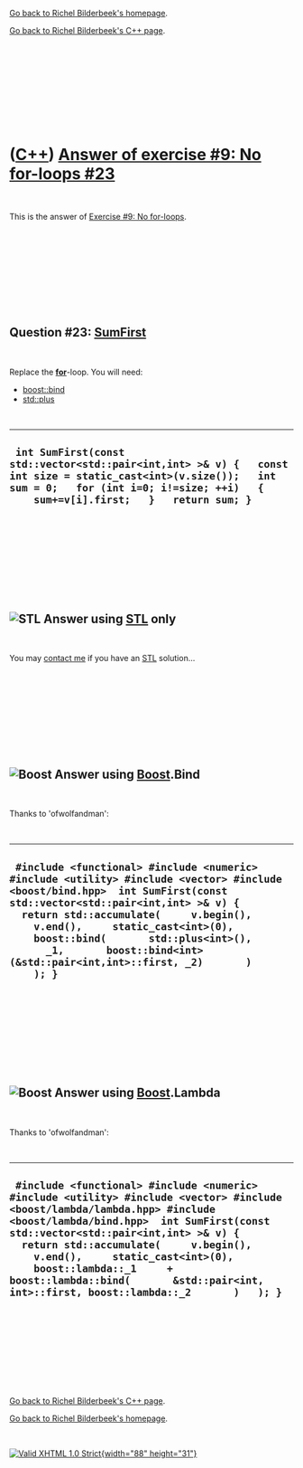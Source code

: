 [Go back to Richel Bilderbeek's homepage](index.htm).

[Go back to Richel Bilderbeek's C++ page](Cpp.htm).

 

 

 

 

 

([C++](Cpp.htm)) [Answer of exercise \#9: No for-loops \#23](CppExerciseNoForLoopsAnswer23.htm)
===============================================================================================

 

This is the answer of [Exercise \#9: No
for-loops](CppExerciseNoForLoops.htm).

 

 

 

 

 

Question \#23: [SumFirst](CppSumFirst.htm)
------------------------------------------

 

Replace the **[for](CppFor.htm)**-loop. You will need:

-   [boost::bind](CppBind.htm)
-   [std::plus](CppPlus.htm)

 

  -------------------------------------------------------------------------------------------------------------------------------------------------------------------------------------------------------
  ` int SumFirst(const std::vector<std::pair<int,int> >& v) {   const int size = static_cast<int>(v.size());   int sum = 0;   for (int i=0; i!=size; ++i)   {     sum+=v[i].first;   }   return sum; }`
  -------------------------------------------------------------------------------------------------------------------------------------------------------------------------------------------------------

 

 

 

 

 

![STL](PicStl.png) Answer using [STL](CppStl.htm) only
------------------------------------------------------

 

You may [contact me](Contact.htm) if you have an [STL](CppStl.htm)
solution...

 

 

 

 

 

![Boost](PicBoost.png) Answer using [Boost](CppBoost.htm).Bind
--------------------------------------------------------------

 

Thanks to 'ofwolfandman':

 

  ---------------------------------------------------------------------------------------------------------------------------------------------------------------------------------------------------------------------------------------------------------------------------------------------------------------------------------------------------------------------------------
  ` #include <functional> #include <numeric> #include <utility> #include <vector> #include <boost/bind.hpp>  int SumFirst(const std::vector<std::pair<int,int> >& v) {   return std::accumulate(     v.begin(),     v.end(),     static_cast<int>(0),     boost::bind(       std::plus<int>(),       _1,       boost::bind<int>(&std::pair<int,int>::first, _2)       )     ); }`
  ---------------------------------------------------------------------------------------------------------------------------------------------------------------------------------------------------------------------------------------------------------------------------------------------------------------------------------------------------------------------------------

 

 

 

 

 

![Boost](PicBoost.png) Answer using [Boost](CppBoost.htm).Lambda
----------------------------------------------------------------

 

Thanks to 'ofwolfandman':

 

  ---------------------------------------------------------------------------------------------------------------------------------------------------------------------------------------------------------------------------------------------------------------------------------------------------------------------------------------------------------------------------------------------------------------------
  ` #include <functional> #include <numeric> #include <utility> #include <vector> #include <boost/lambda/lambda.hpp> #include <boost/lambda/bind.hpp>  int SumFirst(const std::vector<std::pair<int,int> >& v) {   return std::accumulate(     v.begin(),     v.end(),     static_cast<int>(0),     boost::lambda::_1     + boost::lambda::bind(       &std::pair<int, int>::first, boost::lambda::_2       )   ); }`
  ---------------------------------------------------------------------------------------------------------------------------------------------------------------------------------------------------------------------------------------------------------------------------------------------------------------------------------------------------------------------------------------------------------------------

 

 

 

 

 

[Go back to Richel Bilderbeek's C++ page](Cpp.htm).

[Go back to Richel Bilderbeek's homepage](index.htm).

 

[![Valid XHTML 1.0 Strict](valid-xhtml10.png){width="88"
height="31"}](http://validator.w3.org/check?uri=referer)
